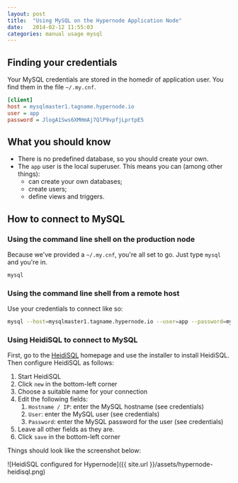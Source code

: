 ```yaml
---
layout: post
title:  "Using MySQL on the Hypernode Application Node"
date:   2014-02-12 11:55:03
categories: manual usage mysql
---
```

## Finding your credentials

Your MySQL credentials are stored in the homedir of application user. You find them in the file `~/.my.cnf`.

```ini
[client]
host = mysqlmaster1.tagname.hypernode.io
user = app
password = JlogA1Sws6XMHmAj7QlP9vpfjLprtpE5
```

## What you should know

* There is no predefined database, so you should create your own.
* The `app` user is the local superuser. This means you can (among other things):
    * can create your own databases;
    * create users;
    * define views and triggers.


## How to connect to MySQL

### Using the command line shell on the production node

Because we've provided a `~/.my.cnf`, you're all set to go. Just type `mysql` and you're in.

```bash
mysql
```


### Using the command line shell from a remote host

Use your credentials to connect like so:

```bash
mysql --host=mysqlmaster1.tagname.hypernode.io --user=app --password=mypassword
```


### Using HeidiSQL to connect to MySQL

First, go to the [HeidiSQL](http://www.heidisql.com/download.php) homepage and use the installer to install
HeidiSQL. Then configure HeidiSQL as follows:

1. Start HeidiSQL
1. Click `new` in the bottom-left corner
1. Choose a suitable name for your connection
1. Edit the following fields:
    1. `Hostname / IP`: enter the MySQL hostname (see credentials)
    1. `User`: enter the MySQL user (see credentials)
    1. `Password`: enter the MySQL password for the user (see credentials)
1. Leave all other fields as they are.
1. Click `save` in the bottom-left corner

Things should look like the screenshot below:

![HeidiSQL configured for Hypernode]({{ site.url }}/assets/hypernode-heidisql.png)

